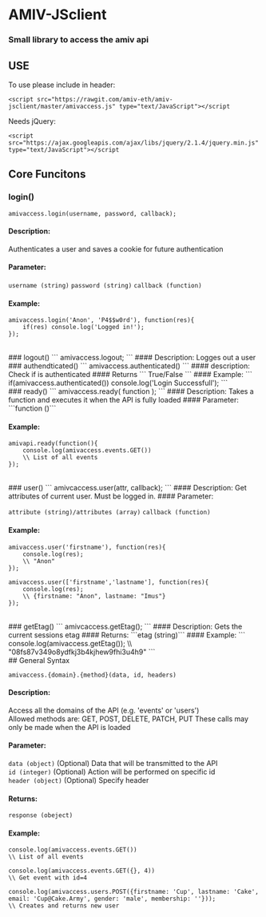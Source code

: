 # AMIV-JSclient
### Small library to access the amiv api

## USE
To use please include in header:<br>
```
<script src="https://rawgit.com/amiv-eth/amiv-jsclient/master/amivaccess.js" type="text/JavaScript"></script
```

Needs jQuery:<br>
```
<script src="https://ajax.googleapis.com/ajax/libs/jquery/2.1.4/jquery.min.js" type="text/JavaScript"></script
```

## Core Funcitons

### login()
```
amivaccess.login(username, password, callback);
```
#### Description:
Authenticates a user and saves a cookie for future authentication
#### Parameter:
```username (string)```
```password (string)```
```callback (function)```

#### Example:
```
amivaccess.login('Anon', 'P4$$w0rd'), function(res){
	if(res) console.log('Logged in!');
});
```

<br>
### logout()
```
amivaccess.logout;
```
#### Description:
Logges out a user

<br>
### authendticated()
```
amivaccess.authenticated()
```
#### description:
Check if is authenticated
#### Returns
```
True/False
```
#### Example:
```
if(amivaccess.authenticated())
	console.log('Login Successfull');
```

<br>
### ready()
```
amivaccess.ready( function );
```
#### Description:
Takes a function and executes it when the API is fully loaded
#### Parameter:
```function ()```

#### Example:
```
amivapi.ready(function(){
	console.log(amivaccess.events.GET())
	\\ List of all events
});
```

<br>
### user()
```
amivcaccess.user(attr, callback);
```
#### Description:
Get attributes of current user. Must be logged in.
#### Parameter:

```attribute (string)/attributes (array)```
```callback (function)```
#### Example:
```
amivaccess.user('firstname'), function(res){
	console.log(res);
	\\ "Anon"
});

amivaccess.user(['firstname','lastname'], function(res){
	console.log(res);
	\\ {firstname: "Anon", lastname: "Imus"}
});
```

<br>
### getEtag()
```
amivcaccess.getEtag();
```
#### Description:
Gets the current sessions etag
#### Returns:
```etag (string)```
#### Example:
```
console.log(amivaccess.getEtag());
\\ "08fs87v349o8ydfkj3b4kjhew9fhi3u4h9"
```

<br>
## General Syntax

```amivaccess.{domain}.{method}(data, id, headers)```
#### Description:
Access all the domains of the API (e.g. 'events' or 'users')<br>
Allowed methods are: GET, POST, DELETE, PATCH, PUT
These calls may only be made when the API is loaded

#### Parameter:
```data (object)``` (Optional) Data that will be transmitted to the API<br>
```id (integer)```  (Optional) Action will be performed on specific id <br>
```header (object)```  (Optional) Specify header

#### Returns:
```response (obeject)```
#### Example:
```
console.log(amivaccess.events.GET())
\\ List of all events

console.log(amivaccess.events.GET({}, 4))
\\ Get event with id=4

console.log(amivaccess.users.POST({firstname: 'Cup', lastname: 'Cake', email: 'Cup@Cake.Army', gender: 'male', membership: ''}));
\\ Creates and returns new user
```
